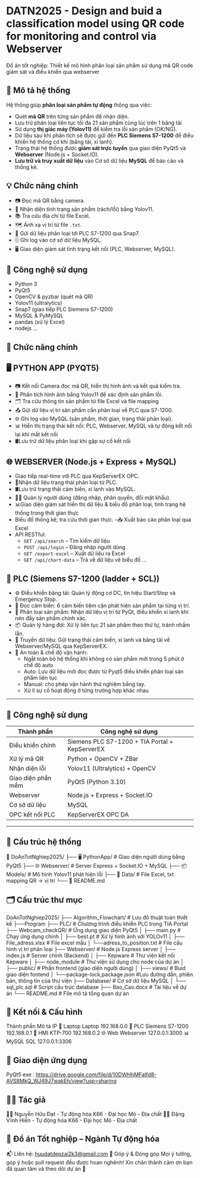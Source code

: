 # DATN2025 - Design and buid a classification model using QR code for monitoring and control via Webserver

Đồ án tốt nghiệp: Thiết kế mô hình phân loại sản phẩm sử dụng mã QR code giám sát và điều khiển qua webserver

## 🧠 Mô tả hệ thống

Hệ thống giúp **phân loại sản phẩm tự động** thông qua việc:
- Quét **mã QR** trên từng sản phẩm để nhận diện.
- Lưu trữ phân loại liên tục tối đa 21 sản phẩm cùng lúc trên 1 băng tải
- Sử dụng **thị giác máy (Yolov11)** để kiểm tra lỗi sản phẩm (OK/NG).
- Dữ liệu sau khi phân tích sẽ được gửi đến **PLC Siemens S7-1200** để điều khiển hệ thống cơ khí (băng tải, xi lanh).
- Trạng thái hệ thống được **giám sát trực tuyến** qua giao diện PyQt5 và **Webserver** (Node.js + Socket.IO).
- **Lưu trữ và truy xuất dữ liệu** vào Cơ sở dữ liệu **MySQL** để báo cáo và thống kê.

## 💡 Chức năng chính

- 📷 Đọc mã QR bằng camera.
- 🤖 Nhận diện tình trạng sản phẩm (rách/lỗi) bằng Yolov11.
- 📚 Tra cứu địa chỉ từ file Excel.
- 🗺️ Ánh xạ vị trí từ file `.txt`.
- 🔌 Gửi dữ liệu phân loại tới PLC S7-1200 qua Snap7.
- 🗄️ Ghi log vào cơ sở dữ liệu MySQL.
- 🖥️ Giao diện giám sát tình trạng kết nối (PLC, Webserver, MySQL).

## 🧩 Công nghệ sử dụng

- Python 3
- PyQt5
- OpenCV & pyzbar (quét mã QR)
- Yolov11 (ultralytics)
- Snap7 (giao tiếp PLC Siemens S7-1200)
- MySQL & PyMySQL
- pandas (xử lý Excel)
- nodejs
...

## 🔧 Chức năng chính

## 🖥️ PYTHON APP (PYQT5)

- 📷 Kết nối Camera đọc mã QR, hiển thị hình ảnh và kết quả kiểm tra.
- 🧠 Phân tích hình ảnh bằng Yolov11 để xác định sản phẩm lỗi.
- 🗂️ Tra cứu thông tin sản phẩm từ file Excel và file mapping
- 📤 Gửi dữ liệu vị trí sản phẩm cần phân loại về PLC qua S7-1200.
- 🌐 Ghi log vào MySQL (sản phẩm, thời gian, trạng thái phân loại).
- 📊 Hiển thị trạng thái kết nối: PLC, Webserver, MySQL và tự động kết nối lại khi mất kết nối
- 🛢️Lưu trữ dữ liệu phân loại khi gặp sự cố kết nối

## 🌐 WEBSERVER (Node.js + Express + MySQL)
- Giao tiếp real-time với PLC qua KepServerEX OPC.
- 📡Nhận dữ liệu trạng thái phân loại từ PLC.
- 🛢️Lưu trữ trạng thái cảm biến, xi lanh vào MySQL.
- 🧑‍💼 Quản lý người dùng (đăng nhập, phân quyền, đổi mật khẩu).
- 📊Giao diện giám sát hiển thị dữ liệu & biểu đồ phân loại, tình trạng hệ thống trong thời gian thực
- Biểu đồ thống kê, tra cứu thời gian thực.
-📥 Xuất báo cáo phân loại qua Excel
- API RESTful:
  - `GET /api/search` – Tìm kiếm dữ liệu
  - `POST /api/login` – Đăng nhập người dùng
  - `GET /export-excel` – Xuất dữ liệu ra Excel
  - `GET /api/chart-data` – Trả về dữ liệu vẽ biểu đồ
  ...

## 🤖 PLC (Siemens S7-1200 (ladder + SCL))
- ⚙️ Điều khiển băng tải: Quản lý động cơ DC, tín hiệu Start/Stop và Emergency Stop.
- 🔎 Đọc cảm biến: 6 cảm biến tiệm cận phát hiện sản phẩm tại từng vị trí.
- 🚦 Phân loại sản phẩm: Nhận dữ liệu vị trí từ PyQt, điều khiển xi lanh khí nén đẩy sản phẩm chính xác.
- 📦 Quản lý hàng đợi: Xử lý liên tục 21 sản phẩm theo thứ tự, tránh nhầm lẫn.
- 📡 Truyền dữ liệu: Gửi trạng thái cảm biến, xi lanh và băng tải về Webserver/MySQL qua KepServerEX.
- 🛑 An toàn & chế độ vận hành:
  - Ngắt toàn bộ hệ thống khi không có sản phẩm mới trong 5 phút ở chế độ auto
  - Auto: Lưu dữ liệu mới đọc được từ Pyqt5 điều khiển phân loại sản phẩm liên tục
  - Manual: cho phép vận hành thử nghiệm bằng tay.
  - Xử lí sự cố hoạt động ở từng trường hợp khác nhau

---

## 💼 Công nghệ sử dụng

| Thành phần        | Công nghệ sử dụng                                 |
|-------------------|---------------------------------------------------|
| Điều khiển chính  | Siemens PLC S7-1200 + TIA Portal + KepServerEX    |
| Xử lý mã QR       | Python + OpenCV + ZBar                            |
| Nhận diện lỗi     | Yolov11 (Ultralytics) + OpenCV                    |
| Giao diện phần mềm| PyQt5 (Python 3.10)                               |
| Webserver         | Node.js + Express + Socket.IO                     |
| Cơ sở dữ liệu     | MySQL                                             |
| OPC kết nối PLC   | KepServerEX OPC DA                                |

---
## 🧩 Cấu trúc hệ thống

📁 DoAnTotNghiep2025/
├── 🖥️ PythonApp/ # Giao diện người dùng bằng PyQt5
├── 🌐 Webserver/ # Server Express + Socket.IO + MySQL
├── 📦 Models/ # Mô hình Yolov11 phát hiện lỗi
├── 📂 Data/ # File Excel, txt mapping QR → vị trí
└── 📄 README.md

## 🗂️ Cấu trúc thư mục

DoAnTotNghiep2025/
├── Algorithm_Flowchart/       # Lưu đồ thuật toán thiết kế
├──Program
  ├── PLC/                     # Chương trình điều khiển PLC trong TIA Portal
  ├── Webcam_checkQR/          # Ứng dụng giao diện PyQt5
  │   ├── main.py              # Chạy ứng dụng chính
  │   ├── best.pt              # Xử lý hình ảnh với YOLOv11
  │   ├── File_adress.xlsx     # File excel mẫu
  │   └──adress_to_position.txt # File cấu hình vị trí phân loại
  ├── Webserver/               # Node.js Express server
  │   ├── index.js             # Server chính (Backend)
  │   ├── Kepware              # Thư viện kết nối Kepware
  │   ├── node_module          # Thư viện sử dụng cho node của dự án
  │   ├── public/              # Phần frontend (giao diện người dùng)
  │   ├── views/               # Buid giao diện fontend
  │   └──package-lock,package.json #Lưu đường dẫn, phiên bản, thông tin của thư viện
  ├── Database/                 # Cơ sở dữ liệu MySQL
  │   └── sql_plc.sql           # Script cấu trúc database
  ├── Bao_Cao.docx              # Tài liệu về dự án
  └── README.md                 # File mô tả tổng quan dự án


## 🔧 Kết nối & Cấu hình
Thành phần	    Mô tả	                       IP
📶 Laptop      Laptop	                    192.168.0.0
📶 PLC	      Siemens S7-1200	            192.168.0.1
📶 HMI	      KTP-700                     192.168.0.2
🌐 Web        Webserver                   127.0.0.1:3000
📊 MySQL	    SQL                         127.0.0.1:3306


## 📸 Giao diện ứng dụng
PyQt5 exe : https://drive.google.com/file/d/10DWHhMFaIfd8-AVS8MkQ_WJ49J7wakEh/view?usp=sharing

## 🧑‍💻 Tác giả
  👨‍🎓 Nguyễn Hữu Đạt - Tự động hóa K66 - Đại học Mỏ - Địa chất
  👨‍🎓 Đặng Vĩnh Hiển - Tự động hóa K66 - Đại học Mỏ - Địa chất

## 🏫 Đồ án Tốt nghiệp – Ngành Tự động hóa
📬 Liên hệ: huudatdepzai2k3@gmail.com
  🌟 Góp ý & Đóng góp
  Mọi ý tưởng, góp ý hoặc pull request đều được hoan nghênh!
  Xin chân thành cảm ơn bạn đã quan tâm và theo dõi dự án 🙏
